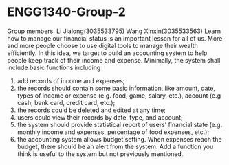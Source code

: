 # ENGG1340-Group-2
Group members:
Li Jialong(3035533795)
Wang Xinxin(3035533563)
Learn how to manage our financial status is an important lesson for all of us. More and more people choose to use digital tools to manage their wealth efficiently. In this idea, we target to build an accounting system to help people keep track of their income and expense. Minimally, the system shall include basic functions including 
1) add records of income and expenses;
2) the records should contain some basic information, like amount, date, types of income or expense (e.g. food, game, salary, etc.), account (e.g cash, bank card, credit card, etc.); 
3) the records could be deleted and edited at any time; 
4) users could view their records by date, type, and account; 
5) the system should provide statistical report of users’ financial state (e.g. monthly income and expenses, percentage of food expenses, etc.);
6) the accounting system allows budget setting. When expenses reach the budget, there should be an alert from the system. Add a function you think is useful to the system but not previously mentioned. 
 
